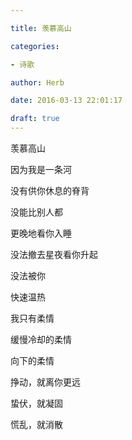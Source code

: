 ```yaml
---

title: 羡慕高山

categories:

- 诗歌

author: Herb

date: 2016-03-13 22:01:17

draft: true
---
```


羡慕高山

因为我是一条河



没有供你休息的脊背

没能比别人都

更晚地看你入睡



没法撤去星夜看你升起

没法被你

快速温热



我只有柔情

缓慢冷却的柔情

向下的柔情



挣动，就离你更远

蛰伏，就凝固

慌乱，就消散